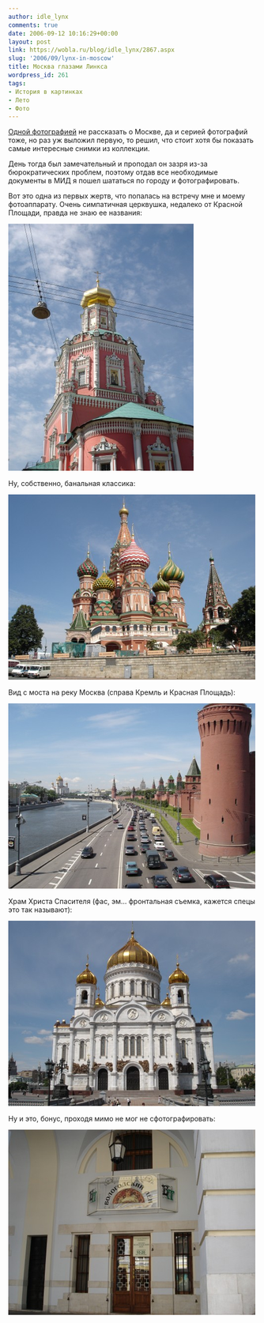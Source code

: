 ```yaml
---
author: idle_lynx
comments: true
date: 2006-09-12 10:16:29+00:00
layout: post
link: https://wobla.ru/blog/idle_lynx/2867.aspx
slug: '2006/09/lynx-in-moscow'
title: Москва глазами Линкса
wordpress_id: 261
tags:
- История в картинках
- Лето
- Фото
---
```


[Одной фотографией](/2006/09/moscow) не рассказать о Москве, да и серией фотографий тоже, но раз уж выложил первую, то решил, что стоит хотя бы показать самые интересные снимки из коллекции.

День тогда был замечательный и проподал он зазря из-за бюрократических проблем, поэтому отдав все необходимые документы в МИД я пошел шататься по городу и фотографировать.

Вот это одна из первых жертв, что попалась на встречу мне и моему фотоаппарату. Очень симпатичная церквушка, недалеко от Красной Площади, правда не знаю ее названия:

![Moscow - Church](images/2007/05/8845d230-23d0-48fa-a971-7e164fa534b3.jpg)

Ну, собственно, банальная классика:

![Moscow - Cathedral](images/2007/05/e845d171-9115-478a-968b-9d888f99e3e7.jpg)

Вид с моста на реку Москва (справа Кремль и Красная Площадь):

![Moscow - Moscow river](images/2007/05/994409a3-8001-4bd8-92c5-cefcd3a01f52.jpg)

Храм Христа Спасителя (фас, эм... фронтальная съемка, кажется спецы это так называют):

![Moscow - Cathedral](images/2007/05/d6ee4c04-de13-4602-a2e6-44619896a80c.jpg)

Ну и это, бонус, проходя мимо не мог не сфотографировать:

![Moscow - Vologda](images/2007/05/0669b996-4b97-4015-be02-5413e083c98a.jpg)
